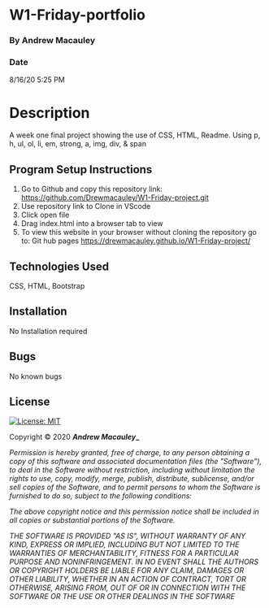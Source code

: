 # W1-Friday-portfolio

### By Andrew Macauley

### Date 
8/16/20 5:25 PM

# Description
A week one final project showing the use of CSS, HTML, Readme.  Using p, h, ul, ol, li, em, strong, a, img, div, & span

## Program Setup Instructions
1. Go to Github and copy this repository link: https://github.com/Drewmacauley/W1-Friday-project.git
2. Use repository link to Clone in VScode
3. Click open file
4. Drag index.html into a browser tab to view
5. To view this website in your browser without cloning the repository go to: Git hub pages https://drewmacauley.github.io/W1-Friday-project/

## Technologies Used
CSS, HTML, Bootstrap

## Installation
No Installation required 

## Bugs 
No known bugs

## License
[![License: MIT](https://img.shields.io/badge/License-MIT-yellow.svg)](https://opensource.org/licenses/MIT)

Copyright © 2020 **_Andrew Macauley__**

*Permission is hereby granted, free of charge, to any person obtaining a copy
of this software and associated documentation files (the "Software"), to deal
in the Software without restriction, including without limitation the rights
to use, copy, modify, merge, publish, distribute, sublicense, and/or sell
copies of the Software, and to permit persons to whom the Software is
furnished to do so, subject to the following conditions:*

*The above copyright notice and this permission notice shall be included in all
copies or substantial portions of the Software.*

*THE SOFTWARE IS PROVIDED "AS IS", WITHOUT WARRANTY OF ANY KIND, EXPRESS OR
IMPLIED, INCLUDING BUT NOT LIMITED TO THE WARRANTIES OF MERCHANTABILITY,
FITNESS FOR A PARTICULAR PURPOSE AND NONINFRINGEMENT. IN NO EVENT SHALL THE
AUTHORS OR COPYRIGHT HOLDERS BE LIABLE FOR ANY CLAIM, DAMAGES OR OTHER
LIABILITY, WHETHER IN AN ACTION OF CONTRACT, TORT OR OTHERWISE, ARISING FROM,
OUT OF OR IN CONNECTION WITH THE SOFTWARE OR THE USE OR OTHER DEALINGS IN THE
SOFTWARE*